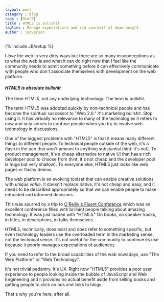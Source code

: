 ```yaml
---
layout: post
category : blog
tags : [html5]
title : HTML5 is bullshit
tagline : Manage expectations and rid yourself of dead weight.
author : jsoverson
---
```


{% include JB/setup %}

I *love* the web in very dirty ways but there are so many misconceptions as to what the web is and what it
can do right now that I feel like the community needs to admit something before it can effectively communicate
with people who don't associate themselves with development on the web platform.

#### ***HTML5 is absolute bullshit***

The term HTML5, not any underlying technology. The term is bullshit.

The term HTML5 was adopted quickly by non-technical people and has become the spiritual successor to "Web 2.0."
It's marketing bullshit. Stop using it. It has virtually no relevance to many of the technologies it refers to
now and only serves to confuse people when you try to involve web technology in discussions.

One of the biggest problems with "HTML5" is that it means many different things to different people. To technical people
outside of the web, it's a flash in the pan that won't amount to anything substantial (hint: it's not). To product management,
it's a cheap alternative to native UI that has a rich developer pool to choose from (hint: it's not cheap and the developer pool
 is huge but very shallow). To everyone else, HTML5 just looks like web pages or flashy demos.

The web platform is an evolving toolset that can enable creative solutions with *unique value*.
It doesn't replace native, it's not cheap and easy, and it needs to be described appropriately so that
we can enable people to make educated and informed decisions.

This was spurred by a trip to [O'Reilly's Fluent Conference](http://fluentconf.com/fluent2014/) which was an excellent
conference filled with brilliant people talking about amazing technology. It was just loaded with
"HTML5." On books, on speaker tracks, in titles, in descriptions, in talks themselves.

HTML5, technically, does exist and does refer to something specific, but even technology leaders use the overloaded
term in the marketing sense, not the technical sense. It's not useful for the community to continue its use because
it poorly manages expectations of audiences.

If you need to refer to the broad capabilities of the web nowadays, use "The Web Platform" or "Web Technology".

It's not trivial pedantry. It's UX. Right now "HTML5" provides a poor user experience to people looking inside the
bubble of JavaScript and Web Engineering and it provides no actual benefit aside from selling books and getting people to
click on ads and links to blogs.

That's why you're here, after all.

